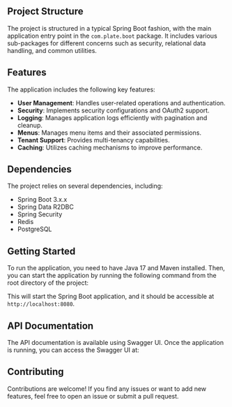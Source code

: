 ## Project Structure

The project is structured in a typical Spring Boot fashion, with the main application entry point in the
`com.plate.boot` package. It includes various sub-packages for different concerns such as security, relational data
handling, and common utilities.

## Features

The application includes the following key features:

- **User Management**: Handles user-related operations and authentication.
- **Security**: Implements security configurations and OAuth2 support.
- **Logging**: Manages application logs efficiently with pagination and cleanup.
- **Menus**: Manages menu items and their associated permissions.
- **Tenant Support**: Provides multi-tenancy capabilities.
- **Caching**: Utilizes caching mechanisms to improve performance.

## Dependencies

The project relies on several dependencies, including:

- Spring Boot 3.x.x
- Spring Data R2DBC
- Spring Security
- Redis
- PostgreSQL

## Getting Started

To run the application, you need to have Java 17 and Maven installed. Then, you can start the application by running the
following command from the root directory of the project:

This will start the Spring Boot application, and it should be accessible at `http://localhost:8080`.

## API Documentation

The API documentation is available using Swagger UI. Once the application is running, you can access the Swagger UI at:

## Contributing

Contributions are welcome! If you find any issues or want to add new features, feel free to open an issue or submit a
pull request.


